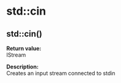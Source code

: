 # std::cin

## std::cin()
**Return value:**  
IStream

**Description:**  
Creates an input stream connected to stdin